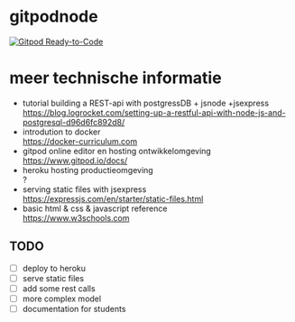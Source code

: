 # gitpodnode

[![Gitpod Ready-to-Code](https://img.shields.io/badge/Gitpod-ready--to--code-blue?logo=gitpod)](https://gitpod.io/#https://github.com/Notalifeform/gitpodnode)

# meer technische informatie
* tutorial building a REST-api with postgressDB + jsnode +jsexpress\
https://blog.logrocket.com/setting-up-a-restful-api-with-node-js-and-postgresql-d96d6fc892d8/
* introdution to docker\
https://docker-curriculum.com
* gitpod online editor en hosting ontwikkelomgeving\
https://www.gitpod.io/docs/
* heroku hosting productieomgeving\
?
* serving static files with jsexpress\
https://expressjs.com/en/starter/static-files.html
* basic html & css & javascript reference\
https://www.w3schools.com

## TODO

- [ ] deploy to heroku
- [ ] serve static files
- [ ] add some rest calls
- [ ] more complex model
- [ ] documentation for students
